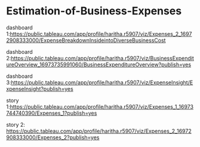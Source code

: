 # Estimation-of-Business-Expenses
 
 dashboard 1:https://public.tableau.com/app/profile/haritha.r5907/viz/Expenses_2_16972908333000/ExpenseBreakdownInsideintoDiverseBusinessCost

dashboard 2:https://public.tableau.com/app/profile/haritha.r5907/viz/BusinessExpenditureOverview_16973735991060/BusinessExpenditureOverview?publish=yes

dashboard 3:https://public.tableau.com/app/profile/haritha.r5907/viz/ExpenseInsight/ExpenseInsight?publish=yes

story 1:https://public.tableau.com/app/profile/haritha.r5907/viz/Expenses_1_16973744740390/Expenses_1?publish=yes

story 2: https://public.tableau.com/app/profile/haritha.r5907/viz/Expenses_2_16972908333000/Expenses_2?publish=yes

